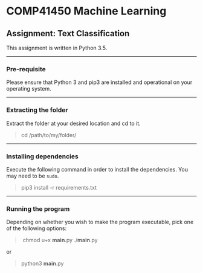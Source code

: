 # COMP41450 Machine Learning
## Assignment: Text Classification

This assignment is written in Python 3.5.

___
### Pre-requisite

Please ensure that Python 3 and pip3 are installed and operational on your operating system. 
___
### Extracting the folder

Extract the folder at your desired location and cd to it.

> cd /path/to/my/folder/

______
### Installing dependencies

Execute the following command in order to install the dependencies. You may need to be `sudo`.

> pip3 install -r requirements.txt

___
### Running the program

Depending on whether you wish to make the program executable, pick one of the following options:

> chmod u+x __main__.py
> ./__main__.py

or

> python3 __main__.py
